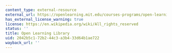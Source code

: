 ```yaml
---
content_type: external-resource
external_url: https://openlearning.mit.edu/courses-programs/open-learning-library
has_external_license_warning: true
license: https://en.wikipedia.org/wiki/All_rights_reserved
status: ''
title: Open Learning Library
uid: 2042b5c1-72b2-44c3-a3b4-33d64b1ae722
wayback_url: ''
---
```

